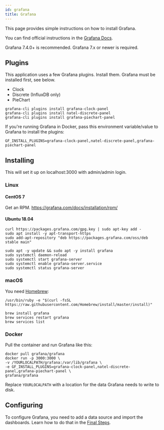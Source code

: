 ```yaml
---
id: grafana
title: Grafana
---
```


This page provides simple instructions on how to install Grafana.

You can find official instructions in the [Grafana Docs](https://grafana.com/docs/grafana/latest/installation/).

Grafana 7.4.0+ is recommended. Grafana 7.x or newer is required.

## Plugins

This application uses a few Grafana plugins. Install them. Grafana must be installed first, see below.

- Clock
- Discrete (InfluxDB only)
- PieChart

```shell
grafana-cli plugins install grafana-clock-panel
grafana-cli plugins install natel-discrete-panel
grafana-cli plugins install grafana-piechart-panel
```

If you're running Grafana in Docker, pass this environment variable/value to Grafana to install the plugins:
```shell
GF_INSTALL_PLUGINS=grafana-clock-panel,natel-discrete-panel,grafana-piechart-panel
```

## Installing

This will set it up on localhost:3000 with admin/admin login.

### Linux

#### CentOS 7

Get an RPM. https://grafana.com/docs/installation/rpm/

#### Ubuntu 18.04

```shell
curl https://packages.grafana.com/gpg.key | sudo apt-key add -
sudo apt install -y apt-transport-https
sudo add-apt-repository "deb https://packages.grafana.com/oss/deb stable main"

sudo apt -y update && sudo apt -y install grafana
sudo systemctl daemon-reload
sudo systemctl start grafana-server
sudo systemctl enable grafana-server.service
sudo systemctl status grafana-server
```

### macOS

You need [Homebrew](https://brew.sh):

```shell
/usr/bin/ruby -e "$(curl -fsSL https://raw.githubusercontent.com/Homebrew/install/master/install)"
```
```shell
brew install grafana
brew services restart grafana
brew services list
```

### Docker

Pull the container and run Grafana like this:

```shell
docker pull grafana/grafana
docker run -p 3000:3000 \
-v /YOURLOCALPATH/grafana:/var/lib/grafana \
-e GF_INSTALL_PLUGINS=grafana-clock-panel,natel-discrete-panel,grafana-piechart-panel \
grafana/grafana
```

Replace `YOURLOCALPATH` with a location for the data Grafana needs to write to disk.

## Configuring

To configure Grafana, you need to add a data source and import the dashboards.
Learn how to do that in the [Final Steps](../install/finish).
